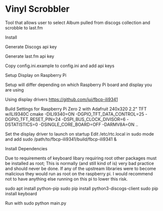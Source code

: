 # Vinyl Scrobbler


Tool that allows user to select Album pulled from discogs collection and scrobble to last.fm


Install


Generate Discogs api key

Generate last.fm api key

Copy config.ini.example to config.ini and add api keys

Setup Display on Raspberry Pi

Setup will differ depending on which Raspberry Pi board and display you are using

Using display drivers
https://github.com/juj/fbcp-ili9341

Build Settings for Raspberry Pi Zero 2 with Adafruit 240x320 2.2" TFT w/ILI9340C
cmake -DILI9340=ON -DGPIO_TFT_DATA_CONTROL=25 -DGPIO_TFT_RESET_PIN=24 -DSPI_BUS_CLOCK_DIVISOR=6 -DSTATISTICS=0 -DSINGLE_CORE_BOARD=OFF -DARMV8A=ON ..

Set the display driver to launch on startup
Edit /etc/rtc.local in sudo mode and add
sudo /path/to/fbcp-ili9341/build/fbcp-ili9341 &


Install Dependencies


Due to requirements of keyboard libary requiring root other packages must be installed as root; This is normally (and still kind of is) very bad practice and should never be done. If any of the upstream libraries were to become malicious they would run as root on the raspberry pi. I would recommend not to have anything else running on this pi to lower this risk.

sudo apt install python-pip
sudo pip install python3-discogs-client
sudo pip install keyboard



Run with
sudo python main.py





